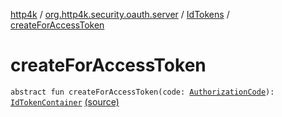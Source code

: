 [http4k](../../index.md) / [org.http4k.security.oauth.server](../index.md) / [IdTokens](index.md) / [createForAccessToken](./create-for-access-token.md)

# createForAccessToken

`abstract fun createForAccessToken(code: `[`AuthorizationCode`](../-authorization-code/index.md)`): `[`IdTokenContainer`](../../org.http4k.security.openid/-id-token-container/index.md) [(source)](https://github.com/http4k/http4k/blob/master/http4k-security-oauth/src/main/kotlin/org/http4k/security/oauth/server/IdTokens.kt#L10)